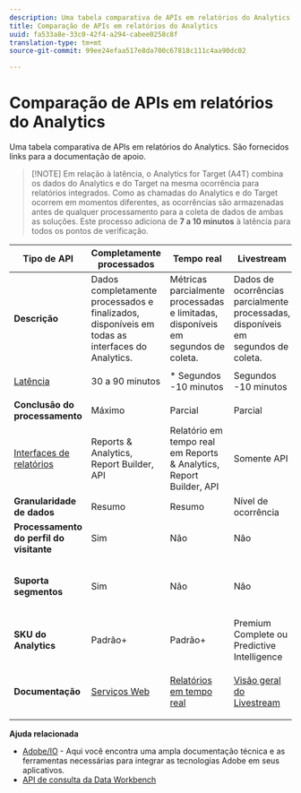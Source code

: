 ```yaml
---
description: Uma tabela comparativa de APIs em relatórios do Analytics. São fornecidos links para a documentação de apoio.
title: Comparação de APIs em relatórios do Analytics
uuid: fa533a8e-33c0-42f4-a294-cabee0258c8f
translation-type: tm+mt
source-git-commit: 99ee24efaa517e8da700c67818c111c4aa90dc02

---
```



# Comparação de APIs em relatórios do Analytics

Uma tabela comparativa de APIs em relatórios do Analytics. São fornecidos links para a documentação de apoio.

> [!NOTE] Em relação à latência, o Analytics for Target (A4T) combina os dados do Analytics e do Target na mesma ocorrência para relatórios integrados. Como as chamadas do Analytics e do Target ocorrem em momentos diferentes, as ocorrências são armazenadas antes de qualquer processamento para a coleta de dados de ambas as soluções. Este processo adiciona de **7 a 10 minutos** à latência para todos os pontos de verificação.

<table id="table_7AF4FD678D494063ADF459B3CBC3EF3F"> 
 <thead> 
  <tr> 
   <th colname="col1" class="entry"> Tipo de API </th> 
   <th colname="col2" class="entry"> Completamente processados </th> 
   <th colname="col3" class="entry"> Tempo real </th> 
   <th colname="col4" class="entry"> Livestream </th> 
   <th colname="col5" class="entry"> Data Warehouse </th> 
  </tr> 
 </thead>
 <tbody> 
  <tr> 
   <td colname="col1"> <b>Descrição</b> </td> 
   <td colname="col2"> Dados completamente processados e finalizados, disponíveis em todas as interfaces do Analytics. </td> 
   <td colname="col3"> Métricas parcialmente processadas e limitadas, disponíveis em segundos de coleta. </td> 
   <td colname="col4"> Dados de ocorrências parcialmente processadas, disponíveis em segundos de coleta. </td> 
   <td colname="col5"> Dados completamente processados e finalizados, usados para extrair grandes exportações de dados. </td> 
  </tr> 
  <tr> 
   <td colname="col1"> <p><a href="https://marketing.adobe.com/resources/help/en_US/analytics/whitepapers/analytics-data-availability.pdf"  > Latência</a> </p> </td> 
   <td colname="col2"> 30 a 90 minutos </td> 
   <td colname="col3"> * Segundos -10 minutos </td> 
   <td colname="col4"> Segundos -10 minutos </td> 
   <td colname="col5"> 90 minutos + </td> 
  </tr> 
  <tr> 
   <td colname="col1"> <b>Conclusão do processamento</b> </td> 
   <td colname="col2"> Máximo </td> 
   <td colname="col3"> Parcial </td> 
   <td colname="col4"> Parcial </td> 
   <td colname="col5"> Máximo </td> 
  </tr> 
  <tr> 
   <td colname="col1"> <a href="https://marketing.adobe.com/resources/help/en_US/reference/"  > Interfaces de relatórios</a> </td> 
   <td colname="col2"> Reports &amp; Analytics, Report Builder, API </td> 
   <td colname="col3"> Relatório em tempo real em Reports &amp; Analytics, Report Builder, API </td> 
   <td colname="col4"> Somente API </td> 
   <td colname="col5"> Data Warehouse e API </td> 
  </tr> 
  <tr> 
   <td colname="col1"> <b>Granularidade de dados</b> </td> 
   <td colname="col2"> Resumo </td> 
   <td colname="col3"> Resumo </td> 
   <td colname="col4"> Nível de ocorrência </td> 
   <td colname="col5"> Resumo </td> 
  </tr> 
  <tr> 
   <td colname="col1"> <b>Processamento do perfil do visitante</b> </td> 
   <td colname="col2"> Sim </td> 
   <td colname="col3"> Não </td> 
   <td colname="col4"> Não </td> 
   <td colname="col5"> Sim </td> 
  </tr> 
  <tr> 
   <td colname="col1"> <b>Suporta segmentos</b> </td> 
   <td colname="col2"> Sim </td> 
   <td colname="col3"> Não </td> 
   <td colname="col4"> Não </td> 
   <td colname="col5"> Sim (mas somente se compatíveis com o Data Warehouse) </td> 
  </tr> 
  <tr> 
   <td colname="col1"> <b>SKU do Analytics</b> </td> 
   <td colname="col2"> Padrão+ </td> 
   <td colname="col3"> Padrão+ </td> 
   <td colname="col4"> Premium Complete ou Predictive Intelligence </td> 
   <td colname="col5"> Padrão+ </td> 
  </tr> 
  <tr> 
   <td colname="col1"> <b>Documentação</b> </td> 
   <td colname="col2"> <p> <a href="https://marketing.adobe.com/developer/documentation/analytics-reporting-1-4/get-started%E2%80%8B"  > Serviços Web</a> </p> </td> 
   <td colname="col3"> <p> <a href="https://marketing.adobe.com/developer/documentation/analytics-reporting-1-4/real-time"  > Relatórios em tempo real</a> </p> </td> 
   <td colname="col4"> <p> <a href="https://marketing.adobe.com/developer/documentation/analytics-live-stream/overview-1%E2%80%8B"  > Visão geral do Livestream</a> </p> </td> 
   <td colname="col5"> <p><a href="https://marketing.adobe.com/resources/help/en_US/reference/data_warehouse.html"  > Data Warehouse</a> </p> </td> 
  </tr> 
 </tbody> 
</table>

**Ajuda relacionada**

* [Adobe/IO](https://www.adobe.io/) - Aqui você encontra uma ampla documentação técnica e as ferramentas necessárias para integrar as tecnologias Adobe em seus aplicativos.
* [API de consulta da Data Workbench](https://marketing.adobe.com/developer/documentation/data-workbench-query-api/c-ins-qry-api)

